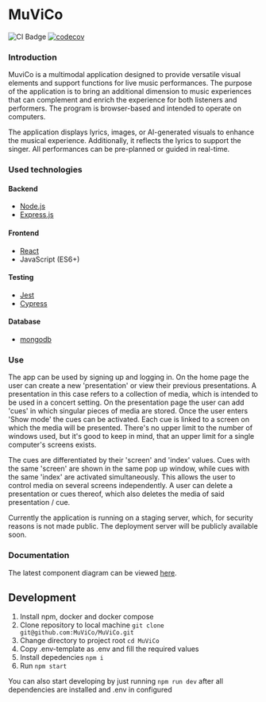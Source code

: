 # MuViCo

![CI Badge](https://github.com/MuViCo/MuViCo/workflows/CI/badge.svg)
[![codecov](https://codecov.io/github/MuViCo/MuViCo/graph/badge.svg?token=B5NR45ODV2)](https://codecov.io/github/MuViCo/MuViCo)

### Introduction

MuviCo is a multimodal application designed to provide versatile visual elements and support functions for live music performances. The purpose of the application is to bring an additional dimension to music experiences that can complement and enrich the experience for both listeners and performers. The program is browser-based and intended to operate on computers.

The application displays lyrics, images, or AI-generated visuals to enhance the musical experience. Additionally, it reflects the lyrics to support the singer. All performances can be pre-planned or guided in real-time.

### Used technologies

#### Backend
- [Node.js](https://nodejs.org/en/learn/getting-started/introduction-to-nodejs)
- [Express.js](https://expressjs.com/en/5x/api.html)

#### Frontend
- [React](https://react.dev/learn)
- JavaScript (ES6+)

#### Testing
- [Jest](https://jestjs.io/docs/tutorial-react)
- [Cypress](https://docs.cypress.io/guides/overview/why-cypress)

#### Database
- [mongodb](https://www.mongodb.com/)

### Use

The app can be used by signing up and logging in. On the home page the user can create a new 'presentation' or view their previous presentations. A presentation in this case refers to a collection of media, which is intended to be used in a concert setting. On the presentation page the user can add 'cues' in which singular pieces of media are stored. Once the user enters 'Show mode' the cues can be activated. Each cue is linked to a screen on which the media will be presented. There's no upper limit to the number of windows used, but it's good to keep in mind, that an upper limit for a single computer's screens exists.

The cues are differentiated by their 'screen' and 'index' values. Cues with the same 'screen' are shown in the same pop up window, while cues with the same 'index' are activated simultaneously. This allows the user to control media on several screens independently. A user can delete a presentation or cues thereof, which also deletes the media of said presentation / cue.

Currently the application is running on a staging server, which, for security reasons is not made public. The deployment server will be publicly available soon.

### Documentation

The latest component diagram can be viewed [here](https://github.com/MuViCo/MuViCo/blob/documentation/documentation/architecture/sprint%202.png).

## Development

1. Install npm, docker and docker compose
2. Clone repository to local machine ```git clone git@github.com:MuViCo/MuViCo.git```
3. Change directory to project root ```cd MuViCo```
4. Copy .env-template as .env and fill the required values
5. Install depedencies ```npm i```
6. Run ```npm start```

You can also start developing by just running ```npm run dev``` after all dependencies are installed and .env in configured
